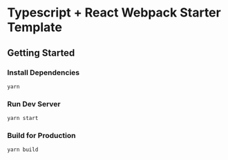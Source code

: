 # Typescript + React Webpack Starter Template

## Getting Started

### Install Dependencies
```
yarn
```

### Run Dev Server
```
yarn start
```

### Build for Production
```
yarn build
```
